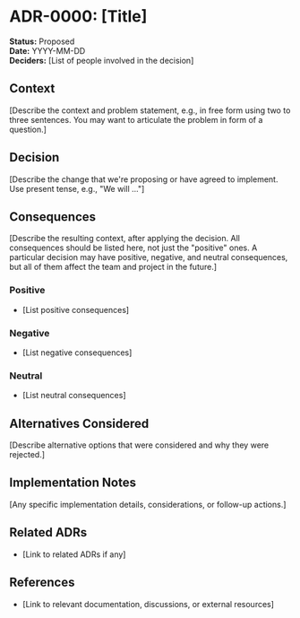 # ADR-0000: [Title]

**Status:** Proposed  
**Date:** YYYY-MM-DD  
**Deciders:** [List of people involved in the decision]

## Context

[Describe the context and problem statement, e.g., in free form using two to three sentences. You may want to articulate the problem in form of a question.]

## Decision

[Describe the change that we're proposing or have agreed to implement. Use present tense, e.g., "We will ..."]

## Consequences

[Describe the resulting context, after applying the decision. All consequences should be listed here, not just the "positive" ones. A particular decision may have positive, negative, and neutral consequences, but all of them affect the team and project in the future.]

### Positive

- [List positive consequences]

### Negative

- [List negative consequences]

### Neutral

- [List neutral consequences]

## Alternatives Considered

[Describe alternative options that were considered and why they were rejected.]

## Implementation Notes

[Any specific implementation details, considerations, or follow-up actions.]

## Related ADRs

- [Link to related ADRs if any]

## References

- [Link to relevant documentation, discussions, or external resources]
